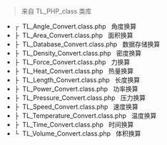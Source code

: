 <blockquote>来自 TL_PHP_class 类库</blockquote>
<ul>
    <li>┌&nbsp;&nbsp;TL_Angle_Convert.class.php&nbsp;&nbsp;&nbsp;角度换算</li>
    <li>├&nbsp;&nbsp;TL_Area_Convert.class.php&nbsp;&nbsp;&nbsp;面积换算</li>
    <li>├&nbsp;&nbsp;TL_Database_Convert.class.php&nbsp;&nbsp;&nbsp;数据存储换算</li>
    <li>├&nbsp;&nbsp;TL_Density_Convert.class.php&nbsp;&nbsp;&nbsp;密度换算</li>
    <li>├&nbsp;&nbsp;TL_Force_Convert.class.php&nbsp;&nbsp;&nbsp;力换算</li>    
    <li>├&nbsp;&nbsp;TL_Heat_Convert.class.php&nbsp;&nbsp;&nbsp;热量换算</li>
    <li>├&nbsp;&nbsp;TL_Length_Convert.class.php&nbsp;&nbsp;&nbsp;长度换算</li>
    <li>├&nbsp;&nbsp;TL_Power_Convert.class.php&nbsp;&nbsp;&nbsp;功率换算</li>
    <li>├&nbsp;&nbsp;TL_Pressure_Convert.class.php&nbsp;&nbsp;&nbsp;压力换算</li>
    <li>├&nbsp;&nbsp;TL_Speed_Convert.class.php&nbsp;&nbsp;&nbsp;速度换算</li>
    <li>├&nbsp;&nbsp;TL_Temperature_Convert.class.php&nbsp;&nbsp;&nbsp;温度换算</li>
    <li>├&nbsp;&nbsp;TL_Time_Convert.class.php&nbsp;&nbsp;&nbsp;时间换算</li>
    <li>└&nbsp;&nbsp;TL_Volume_Convert.class.php&nbsp;&nbsp;&nbsp;体积换算</li>
</ul>
